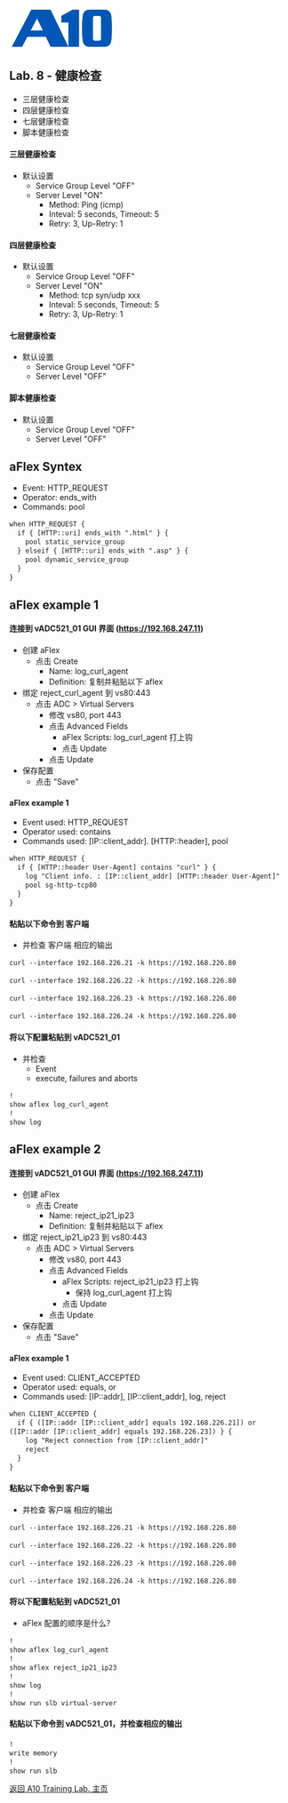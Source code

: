 ![](/Images/A10-NewLogos-Blue-NoReg-RGB-50.png)

## Lab. 8 - 健康检查
 - 三层健康检查
 - 四层健康检查
 - 七层健康检查
 - 脚本健康检查

#### 三层健康检查
+ 默认设置
  + Service Group Level "OFF"  
  + Server Level "ON"
    + Method: Ping (icmp)
    + Inteval: 5 seconds, Timeout: 5
    + Retry: 3, Up-Retry: 1

#### 四层健康检查
+ 默认设置
  + Service Group Level "OFF"
  + Server Level "ON"
    + Method: tcp syn/udp xxx
    + Inteval: 5 seconds, Timeout: 5
    + Retry: 3, Up-Retry: 1

#### 七层健康检查
+ 默认设置
  + Service Group Level "OFF"
  + Server Level "OFF"

#### 脚本健康检查
+ 默认设置
  + Service Group Level "OFF"
  + Server Level "OFF"










## aFlex Syntex
  + Event: HTTP_REQUEST
  + Operator: ends_with
  + Commands: pool
```
when HTTP_REQUEST {
  if { [HTTP::uri] ends_with ".html" } {
    pool static_service_group
  } elseif { [HTTP::uri] ends_with ".asp" } {
    pool dynamic_service_group
  }
}

```

## aFlex example 1
#### 连接到 vADC521_01 GUI 界面 (https://192.168.247.11)
  + 创建 aFlex
    + 点击 Create
      + Name: log_curl_agent
      + Definition: 复制并粘贴以下 aflex
  + 绑定 reject_curl_agent 到 vs80:443
    + 点击 ADC > Virtual Servers
      + 修改 vs80, port 443
      + 点击 Advanced Fields
        + aFlex Scripts: log_curl_agent 打上钩
        + 点击 Update
      + 点击 Update
  + 保存配置
    + 点击 "Save"  

#### aFlex example 1
  + Event used: HTTP_REQUEST
  + Operator used: contains
  + Commands used: [IP::client_addr]. [HTTP::header], pool
```
when HTTP_REQUEST {
  if { [HTTP::header User-Agent] contains "curl" } {
    log "Client info. : [IP::client_addr] [HTTP::header User-Agent]"
    pool sg-http-tcp80
  }
}

```

#### 粘贴以下命令到 客户端
  + 并检查 客户端 相应的输出
```
curl --interface 192.168.226.21 -k https://192.168.226.80

curl --interface 192.168.226.22 -k https://192.168.226.80

curl --interface 192.168.226.23 -k https://192.168.226.80

curl --interface 192.168.226.24 -k https://192.168.226.80

```

#### 将以下配置粘贴到 vADC521_01
  + 并检查 
    + Event
    + execute, failures and aborts
```
!
show aflex log_curl_agent
!
show log

```


## aFlex example 2
#### 连接到 vADC521_01 GUI 界面 (https://192.168.247.11)
  + 创建 aFlex
    + 点击 Create
      + Name: reject_ip21_ip23
      + Definition: 复制并粘贴以下 aflex
  + 绑定 reject_ip21_ip23 到 vs80:443
    + 点击 ADC > Virtual Servers
      + 修改 vs80, port 443
      + 点击 Advanced Fields
        + aFlex Scripts: reject_ip21_ip23 打上钩
          + 保持 log_curl_agent 打上钩
        + 点击 Update
      + 点击 Update
  + 保存配置
    + 点击 "Save"  

#### aFlex example 1
  + Event used: CLIENT_ACCEPTED
  + Operator used: equals, or
  + Commands used: [IP::addr], [IP::client_addr], log, reject
```
when CLIENT_ACCEPTED {
  if { ([IP::addr [IP::client_addr] equals 192.168.226.21]) or ([IP::addr [IP::client_addr] equals 192.168.226.23]) } {
    log "Reject connection from [IP::client_addr]"
    reject
  }
}

```

#### 粘贴以下命令到 客户端
  + 并检查 客户端 相应的输出
```
curl --interface 192.168.226.21 -k https://192.168.226.80

curl --interface 192.168.226.22 -k https://192.168.226.80

curl --interface 192.168.226.23 -k https://192.168.226.80

curl --interface 192.168.226.24 -k https://192.168.226.80

```

#### 将以下配置粘贴到 vADC521_01
  + aFlex 配置的顺序是什么?
```
!
show aflex log_curl_agent
!
show aflex reject_ip21_ip23
!
show log
!
show run slb virtual-server

```


#### 粘贴以下命令到 vADC521_01，并检查相应的输出
```
!
write memory
!
show run slb

```

[返回 A10 Training Lab. 主页](https://github.com/borissiu/A10_Training_Lab)